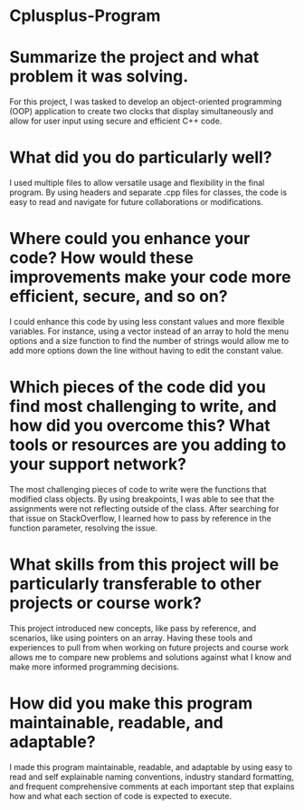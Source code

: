 # Cplusplus-Program

# Summarize the project and what problem it was solving.
For this project, I was tasked to develop an object-oriented programming (OOP) application to create two clocks that display simultaneously and allow for user input using secure and efficient C++ code.

# What did you do particularly well?
I used multiple files to allow versatile usage and flexibility in the final program. By using headers and separate .cpp files for classes, the code is easy to read and navigate for future collaborations or modifications.

# Where could you enhance your code? How would these improvements make your code more efficient, secure, and so on?
I could enhance this code by using less constant values and more flexible variables. For instance, using a vector instead of an array to hold the menu options and a size function to find the number of strings would allow me to add more options down the line without having to edit the constant value.

# Which pieces of the code did you find most challenging to write, and how did you overcome this? What tools or resources are you adding to your support network?
The most challenging pieces of code to write were the functions that modified class objects. By using breakpoints, I was able to see that the assignments were not reflecting outside of the class. After searching for that issue on StackOverflow, I learned how to pass by reference in the function parameter, resolving the issue. 

# What skills from this project will be particularly transferable to other projects or course work?
This project introduced new concepts, like pass by reference, and scenarios, like using pointers on an array. Having these tools and experiences to pull from when working on future projects and course work allows me to compare new problems and solutions against what I know and make more informed programming decisions.

# How did you make this program maintainable, readable, and adaptable?
I made this program maintainable, readable, and adaptable by using easy to read and self explainable naming conventions, industry standard formatting, and frequent comprehensive comments at each important step that explains how and what each section of code is expected to execute.
